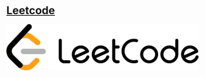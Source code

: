 # [Leetcode](https://leetcode.com/problemset/all/)

[![Leetcode](images/LeetCode_Logo.svg)](https://leetcode.com/problemset/all/)
